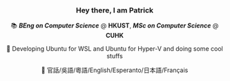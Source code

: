 <div align="center">
  
### Hey there, I am Patrick 

📚 ***BEng on Computer Science*** @ **HKUST**, ***MSc on Computer Science*** @ **CUHK**

🔭 Developing Ubuntu for WSL and Ubuntu for Hyper-V and doing some cool stuffs

💬 官話/吳語/粵語/English/Esperanto/日本語/Français



</div>


